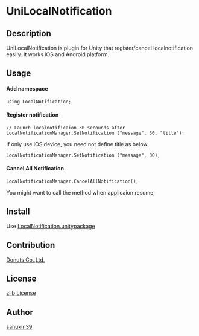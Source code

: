 # UniLocalNotification

## Description
UniLocalNotification is plugin for Unity that register/cancel localnotification easily. It works iOS and Android platform.

## Usage
#### Add namespace
```
using LocalNotification;
```
#### Register notification
```
// Launch localnotificaion 30 secounds after
LocalNotificationManager.SetNotification ("message", 30, "title");
```
If only use iOS device, you need not define title as below.
```
LocalNotificationManager.SetNotification ("message", 30);
```

#### Cancel All Notification
```
LocalNotificationManager.CancelAllNotification();
```
You might want to call the method when applicaion resume;

## Install
Use [LocalNotification.unitypackage](https://github.com/sanukin39/UniLocalNotification/blob/master/dist/UniLocalNotification.unitypackage)

## Contribution
[Donuts Co.,Ltd.](https://github.com/d-o-n-u-t-s)

## License

[zlib License](https://github.com/sanukin39/UniLocalNotification/blob/master/LICENSE)

## Author
[sanukin39](https://github.com/sanukin39)
